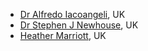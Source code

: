 - [Dr Alfredo Iacoangeli](alfredo.iacoangeli@kcl.ac.uk), UK
- [Dr Stephen J Newhouse](stephen.j.newhouse@gmail.com), UK
- [Heather Marriott](heather.marriott@kcl.ac.uk), UK
